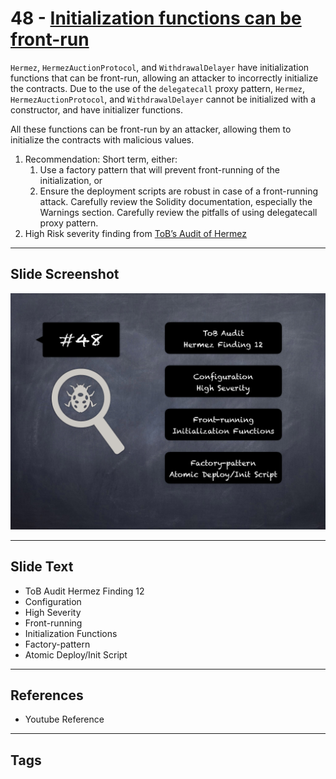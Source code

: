 
# 48 - [Initialization functions can be front-run](./Initialization%20functions%20can%20be%20front-run.md)

`Hermez`, `HermezAuctionProtocol`, and `WithdrawalDelayer` have initialization functions that can be front-run, allowing an attacker to incorrectly initialize the contracts. Due to the use of the `delegatecall` proxy pattern, `Hermez`, `HermezAuctionProtocol`, and `WithdrawalDelayer` cannot be initialized with a constructor, and have initializer functions. 

All these functions can be front-run by an attacker, allowing them to initialize the contracts with malicious values.

1. Recommendation: Short term, either: 
	1. Use a factory pattern that will prevent front-running of the initialization, or 
	2. Ensure the deployment scripts are robust in case of a front-running attack. Carefully review the Solidity documentation, especially the Warnings section. Carefully review the pitfalls of using delegatecall proxy pattern.
2. High Risk severity finding from [ToB’s Audit of Hermez](https://github.com/trailofbits/publications/blob/master/reviews/hermez.pdf)
___
## Slide Screenshot
![048.png](../../images/7.%20Audit%20Findings%20101/048.png)
___
## Slide Text
- ToB Audit Hermez Finding 12
- Configuration
- High Severity
- Front-running
- Initialization Functions
- Factory-pattern
- Atomic Deploy/Init Script
___
## References
- Youtube Reference
___
## Tags
